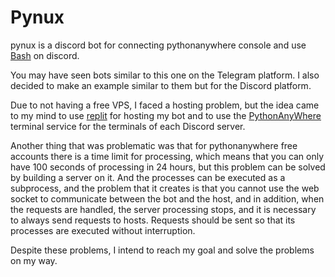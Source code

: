 Pynux
=====

pynux is a discord bot for connecting pythonanywhere console and use [Bash](https://en.wikipedia.org/wiki/Bash_(Unix_shell)) on discord.

You may have seen bots similar to this one on the Telegram platform. I also decided to make an example similar to them but for the Discord platform.

Due to not having a free VPS, I faced a hosting problem, but the idea came to my mind to use [replit](https://replit.com/) for hosting my bot and to use the [PythonAnyWhere](https://pythonanywhere.com/) terminal service for the terminals of each Discord server.

Another thing that was problematic was that for pythonanywhere free accounts there is a time limit for processing, which means that you can only have 100 seconds of processing in 24 hours, but this problem can be solved by building a server on it. And the processes can be executed as a subprocess, and the problem that it creates is that you cannot use the web socket to communicate between the bot and the host, and in addition, when the requests are handled, the server processing stops, and it is necessary to always send requests to hosts. Requests should be sent so that its processes are executed without interruption.

Despite these problems, I intend to reach my goal and solve the problems on my way.